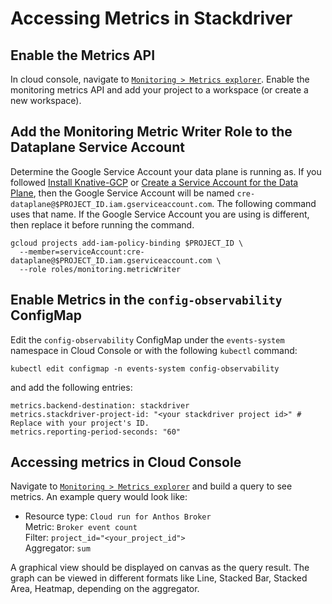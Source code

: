 # Accessing Metrics in Stackdriver

## Enable the Metrics API

In cloud console, navigate to
[`Monitoring > Metrics explorer`](https://console.cloud.google.com/monitoring/metrics-explorer).
Enable the monitoring metrics API and add your project to a workspace (or create
a new workspace).

## Add the Monitoring Metric Writer Role to the Dataplane Service Account

Determine the Google Service Account your data plane is running as. If you
followed [Install Knative-GCP](../install/install-knative-gcp.md) or
[Create a Service Account for the Data Plane](../install/dataplane-service-account.md),
then the Google Service Account will be named
`cre-dataplane@$PROJECT_ID.iam.gserviceaccount.com`. The following command uses
that name. If the Google Service Account you are using is different, then
replace it before running the command.

```shell
gcloud projects add-iam-policy-binding $PROJECT_ID \
  --member=serviceAccount:cre-dataplane@$PROJECT_ID.iam.gserviceaccount.com \
  --role roles/monitoring.metricWriter
```

## Enable Metrics in the `config-observability` ConfigMap

Edit the `config-observability` ConfigMap under the `events-system` namespace
in Cloud Console or with the following `kubectl` command:

```shell
kubectl edit configmap -n events-system config-observability
```

and add the following entries:

```
metrics.backend-destination: stackdriver
metrics.stackdriver-project-id: "<your stackdriver project id>" # Replace with your project's ID.
metrics.reporting-period-seconds: "60"
```

## Accessing metrics in Cloud Console

Navigate to
[`Monitoring > Metrics explorer`](https://console.cloud.google.com/monitoring/metrics-explorer)
and build a query to see metrics. An example query would look like:

- Resource type: `Cloud run for Anthos Broker`  
  Metric: `Broker event count`  
  Filter: `project_id="<your_project_id">`  
  Aggregator: `sum`

A graphical view should be displayed on canvas as the query result. The graph
can be viewed in different formats like Line, Stacked Bar, Stacked Area,
Heatmap, depending on the aggregator.
